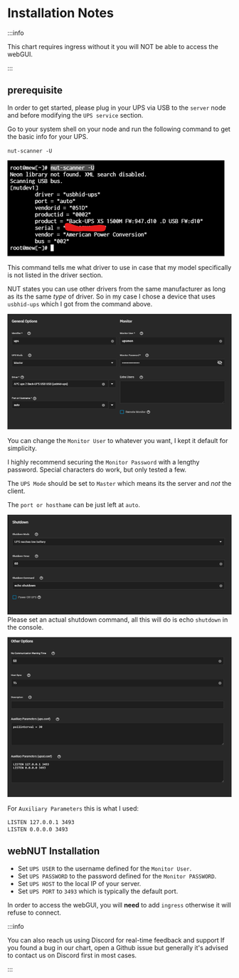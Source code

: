 # Installation Notes

:::info

This chart requires ingress without it you will NOT be able to access the webGUI.

:::

## prerequisite

In order to get started, please plug in your UPS via USB to the `server` node and before modifying the `UPS service` section.

Go to your system shell on your node and run the following command to get the basic info for your UPS.

`nut-scanner -U`

![nut-scanner](./imgs/nut-scanner.png)

This command tells me what driver to use in case that my model specifically is not listed in the driver section.

NUT states you can use other drivers from the same manufacturer as long as its the same _type_ of driver. So in my case I chose a device that uses `usbhid-ups` which I got from the command above.

![ups-server](./imgs/ups-server.png)

You can change the `Monitor User` to whatever you want, I kept it default for simplicity.

I highly recommend securing the `Monitor Password` with a lengthy password. Special characters do work, but only tested a few.

The `UPS Mode` should be set to `Master` which means its the server and _not_ the client.

The `port or hosthame` can be just left at `auto`.

![ups-shutdown](./imgs/ups-shutdown.png)
Please set an actual shutdown command, all this will do is echo `shutdown` in the console.

![ups-other](./imgs/ups-other.png)

For `Auxiliary Parameters` this is what I used:

```text
LISTEN 127.0.0.1 3493
LISTEN 0.0.0.0 3493
```

## webNUT Installation

- Set `UPS USER` to the username defined for the `Monitor User`.
- Set `UPS PASSWORD` to the password defined for the `Monitor PASSWORD`.
- Set `UPS HOST` to the local IP of your server.
- Set `UPS PORT` to `3493` which is typically the default port.

In order to access the webGUI, you will **need** to add `ingress` otherwise it will refuse to connect.

:::info

You can also reach us using Discord for real-time feedback and support
If you found a bug in our chart, open a Github issue but generally it's advised to contact us on Discord first in most cases.

:::
